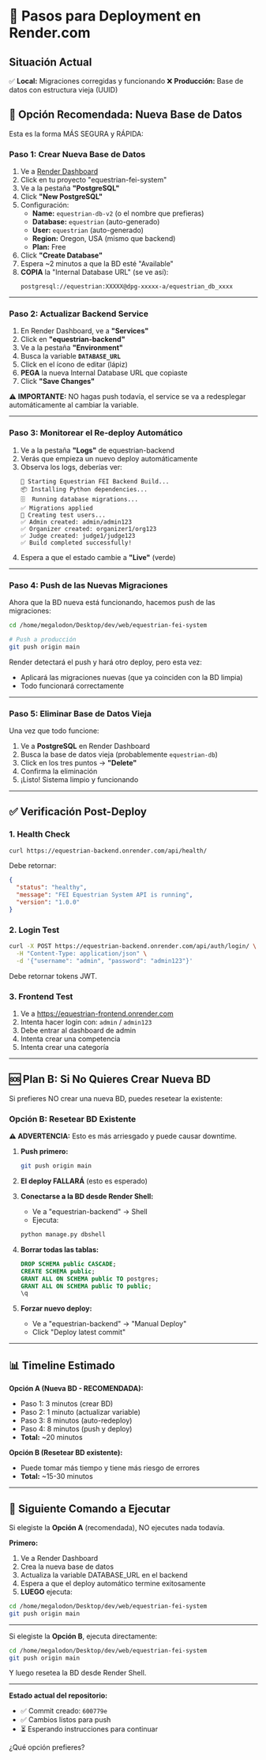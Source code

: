 # 🚀 Pasos para Deployment en Render.com

## Situación Actual

✅ **Local:** Migraciones corregidas y funcionando
❌ **Producción:** Base de datos con estructura vieja (UUID)

## 🎯 Opción Recomendada: Nueva Base de Datos

Esta es la forma MÁS SEGURA y RÁPIDA:

### Paso 1: Crear Nueva Base de Datos

1. Ve a [Render Dashboard](https://dashboard.render.com/)
2. Click en tu proyecto "equestrian-fei-system"
3. Ve a la pestaña **"PostgreSQL"**
4. Click **"New PostgreSQL"**
5. Configuración:
   - **Name:** `equestrian-db-v2` (o el nombre que prefieras)
   - **Database:** `equestrian` (auto-generado)
   - **User:** `equestrian` (auto-generado)
   - **Region:** Oregon, USA (mismo que backend)
   - **Plan:** Free
6. Click **"Create Database"**
7. Espera ~2 minutos a que la BD esté "Available"
8. **COPIA** la "Internal Database URL" (se ve así):
   ```
   postgresql://equestrian:XXXXX@dpg-xxxxx-a/equestrian_db_xxxx
   ```

---

### Paso 2: Actualizar Backend Service

1. En Render Dashboard, ve a **"Services"**
2. Click en **"equestrian-backend"**
3. Ve a la pestaña **"Environment"**
4. Busca la variable **`DATABASE_URL`**
5. Click en el ícono de editar (lápiz)
6. **PEGA** la nueva Internal Database URL que copiaste
7. Click **"Save Changes"**

⚠️ **IMPORTANTE:** NO hagas push todavía, el service se va a redesplegar automáticamente al cambiar la variable.

---

### Paso 3: Monitorear el Re-deploy Automático

1. Ve a la pestaña **"Logs"** de equestrian-backend
2. Verás que empieza un nuevo deploy automáticamente
3. Observa los logs, deberías ver:
   ```
   🚀 Starting Equestrian FEI Backend Build...
   📦 Installing Python dependencies...
   🗄️  Running database migrations...
   ✅ Migrations applied
   👤 Creating test users...
   ✅ Admin created: admin/admin123
   ✅ Organizer created: organizer1/org123
   ✅ Judge created: judge1/judge123
   ✅ Build completed successfully!
   ```
4. Espera a que el estado cambie a **"Live"** (verde)

---

### Paso 4: Push de las Nuevas Migraciones

Ahora que la BD nueva está funcionando, hacemos push de las migraciones:

```bash
cd /home/megalodon/Desktop/dev/web/equestrian-fei-system

# Push a producción
git push origin main
```

Render detectará el push y hará otro deploy, pero esta vez:
- Aplicará las migraciones nuevas (que ya coinciden con la BD limpia)
- Todo funcionará correctamente

---

### Paso 5: Eliminar Base de Datos Vieja

Una vez que todo funcione:

1. Ve a **PostgreSQL** en Render Dashboard
2. Busca la base de datos vieja (probablemente `equestrian-db`)
3. Click en los tres puntos → **"Delete"**
4. Confirma la eliminación
5. ¡Listo! Sistema limpio y funcionando

---

## ✅ Verificación Post-Deploy

### 1. Health Check

```bash
curl https://equestrian-backend.onrender.com/api/health/
```

Debe retornar:
```json
{
  "status": "healthy",
  "message": "FEI Equestrian System API is running",
  "version": "1.0.0"
}
```

### 2. Login Test

```bash
curl -X POST https://equestrian-backend.onrender.com/api/auth/login/ \
  -H "Content-Type: application/json" \
  -d '{"username": "admin", "password": "admin123"}'
```

Debe retornar tokens JWT.

### 3. Frontend Test

1. Ve a https://equestrian-frontend.onrender.com
2. Intenta hacer login con: `admin` / `admin123`
3. Debe entrar al dashboard de admin
4. Intenta crear una competencia
5. Intenta crear una categoría

---

## 🆘 Plan B: Si No Quieres Crear Nueva BD

Si prefieres NO crear una nueva BD, puedes resetear la existente:

### Opción B: Resetear BD Existente

**⚠️ ADVERTENCIA:** Esto es más arriesgado y puede causar downtime.

1. **Push primero:**
   ```bash
   git push origin main
   ```

2. **El deploy FALLARÁ** (esto es esperado)

3. **Conectarse a la BD desde Render Shell:**
   - Ve a "equestrian-backend" → Shell
   - Ejecuta:
   ```bash
   python manage.py dbshell
   ```

4. **Borrar todas las tablas:**
   ```sql
   DROP SCHEMA public CASCADE;
   CREATE SCHEMA public;
   GRANT ALL ON SCHEMA public TO postgres;
   GRANT ALL ON SCHEMA public TO public;
   \q
   ```

5. **Forzar nuevo deploy:**
   - Ve a "equestrian-backend" → "Manual Deploy"
   - Click "Deploy latest commit"

---

## 📊 Timeline Estimado

**Opción A (Nueva BD - RECOMENDADA):**
- Paso 1: 3 minutos (crear BD)
- Paso 2: 1 minuto (actualizar variable)
- Paso 3: 8 minutos (auto-redeploy)
- Paso 4: 8 minutos (push y deploy)
- **Total:** ~20 minutos

**Opción B (Resetear BD existente):**
- Puede tomar más tiempo y tiene más riesgo de errores
- **Total:** ~15-30 minutos

---

## 🎯 Siguiente Comando a Ejecutar

Si elegiste la **Opción A** (recomendada), NO ejecutes nada todavía.

**Primero:**
1. Ve a Render Dashboard
2. Crea la nueva base de datos
3. Actualiza la variable DATABASE_URL en el backend
4. Espera a que el deploy automático termine exitosamente
5. **LUEGO** ejecuta:

```bash
cd /home/megalodon/Desktop/dev/web/equestrian-fei-system
git push origin main
```

---

Si elegiste la **Opción B**, ejecuta directamente:

```bash
cd /home/megalodon/Desktop/dev/web/equestrian-fei-system
git push origin main
```

Y luego resetea la BD desde Render Shell.

---

**Estado actual del repositorio:**
- ✅ Commit creado: `600779e`
- ✅ Cambios listos para push
- ⏳ Esperando instrucciones para continuar

¿Qué opción prefieres?

